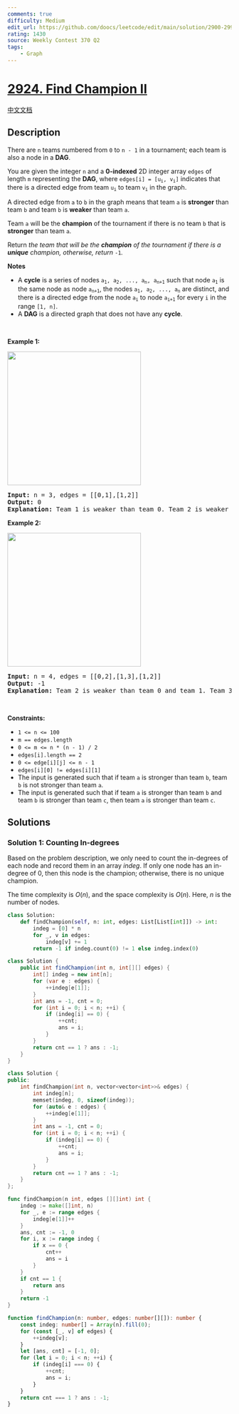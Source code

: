 ```yaml
---
comments: true
difficulty: Medium
edit_url: https://github.com/doocs/leetcode/edit/main/solution/2900-2999/2924.Find%20Champion%20II/README_EN.md
rating: 1430
source: Weekly Contest 370 Q2
tags:
    - Graph
---
```


<!-- problem:start -->

# [2924. Find Champion II](https://leetcode.com/problems/find-champion-ii)

[中文文档](/solution/2900-2999/2924.Find%20Champion%20II/README.md)

## Description

<!-- description:start -->

<p>There are <code>n</code> teams numbered from <code>0</code> to <code>n - 1</code> in a tournament; each team is also a node in a <strong>DAG</strong>.</p>

<p>You are given the integer <code>n</code> and a <strong>0-indexed</strong> 2D integer array <code>edges</code> of length <code><font face="monospace">m</font></code> representing the <strong>DAG</strong>, where <code>edges[i] = [u<sub>i</sub>, v<sub>i</sub>]</code> indicates that there is a directed edge from team <code>u<sub>i</sub></code> to team <code>v<sub>i</sub></code> in the graph.</p>

<p>A directed edge from <code>a</code> to <code>b</code> in the graph means that team <code>a</code> is <strong>stronger</strong> than team <code>b</code> and team <code>b</code> is <strong>weaker</strong> than team <code>a</code>.</p>

<p>Team <code>a</code> will be the <strong>champion</strong> of the tournament if there is no team <code>b</code> that is <strong>stronger</strong> than team <code>a</code>.</p>

<p>Return <em>the team that will be the <strong>champion</strong> of the tournament if there is a <strong>unique</strong> champion, otherwise, return </em><code>-1</code><em>.</em></p>

<p><strong>Notes</strong></p>

<ul>
	<li>A <strong>cycle</strong> is a series of nodes <code>a<sub>1</sub>, a<sub>2</sub>, ..., a<sub>n</sub>, a<sub>n+1</sub></code> such that node <code>a<sub>1</sub></code> is the same node as node <code>a<sub>n+1</sub></code>, the nodes <code>a<sub>1</sub>, a<sub>2</sub>, ..., a<sub>n</sub></code> are distinct, and there is a directed edge from the node <code>a<sub>i</sub></code> to node <code>a<sub>i+1</sub></code> for every <code>i</code> in the range <code>[1, n]</code>.</li>
	<li>A <strong>DAG</strong> is a directed graph that does not have any <strong>cycle</strong>.</li>
</ul>

<p>&nbsp;</p>
<p><strong class="example">Example 1:</strong></p>

<p><img height="300" src="https://fastly.jsdelivr.net/gh/doocs/leetcode@main/solution/2900-2999/2924.Find%20Champion%20II/images/graph-3.png" width="300" /></p>

<pre>
<strong>Input:</strong> n = 3, edges = [[0,1],[1,2]]
<strong>Output:</strong> 0
<strong>Explanation: </strong>Team 1 is weaker than team 0. Team 2 is weaker than team 1. So the champion is team 0.
</pre>

<p><strong class="example">Example 2:</strong></p>

<p><img height="300" src="https://fastly.jsdelivr.net/gh/doocs/leetcode@main/solution/2900-2999/2924.Find%20Champion%20II/images/graph-4.png" width="300" /></p>

<pre>
<strong>Input:</strong> n = 4, edges = [[0,2],[1,3],[1,2]]
<strong>Output:</strong> -1
<strong>Explanation:</strong> Team 2 is weaker than team 0 and team 1. Team 3 is weaker than team 1. But team 1 and team 0 are not weaker than any other teams. So the answer is -1.
</pre>

<p>&nbsp;</p>
<p><strong>Constraints:</strong></p>

<ul>
	<li><code>1 &lt;= n &lt;= 100</code></li>
	<li><code>m == edges.length</code></li>
	<li><code>0 &lt;= m &lt;= n * (n - 1) / 2</code></li>
	<li><code>edges[i].length == 2</code></li>
	<li><code>0 &lt;= edge[i][j] &lt;= n - 1</code></li>
	<li><code>edges[i][0] != edges[i][1]</code></li>
	<li>The input is generated such that if team <code>a</code> is stronger than team <code>b</code>, team <code>b</code> is not stronger than team <code>a</code>.</li>
	<li>The input is generated such that if team <code>a</code> is stronger than team <code>b</code> and team <code>b</code> is stronger than team <code>c</code>, then team <code>a</code> is stronger than team <code>c</code>.</li>
</ul>

<!-- description:end -->

## Solutions

<!-- solution:start -->

### Solution 1: Counting In-degrees

Based on the problem description, we only need to count the in-degrees of each node and record them in an array $indeg$. If only one node has an in-degree of $0$, then this node is the champion; otherwise, there is no unique champion.

The time complexity is $O(n)$, and the space complexity is $O(n)$. Here, $n$ is the number of nodes.

<!-- tabs:start -->

```python
class Solution:
    def findChampion(self, n: int, edges: List[List[int]]) -> int:
        indeg = [0] * n
        for _, v in edges:
            indeg[v] += 1
        return -1 if indeg.count(0) != 1 else indeg.index(0)
```

```java
class Solution {
    public int findChampion(int n, int[][] edges) {
        int[] indeg = new int[n];
        for (var e : edges) {
            ++indeg[e[1]];
        }
        int ans = -1, cnt = 0;
        for (int i = 0; i < n; ++i) {
            if (indeg[i] == 0) {
                ++cnt;
                ans = i;
            }
        }
        return cnt == 1 ? ans : -1;
    }
}
```

```cpp
class Solution {
public:
    int findChampion(int n, vector<vector<int>>& edges) {
        int indeg[n];
        memset(indeg, 0, sizeof(indeg));
        for (auto& e : edges) {
            ++indeg[e[1]];
        }
        int ans = -1, cnt = 0;
        for (int i = 0; i < n; ++i) {
            if (indeg[i] == 0) {
                ++cnt;
                ans = i;
            }
        }
        return cnt == 1 ? ans : -1;
    }
};
```

```go
func findChampion(n int, edges [][]int) int {
	indeg := make([]int, n)
	for _, e := range edges {
		indeg[e[1]]++
	}
	ans, cnt := -1, 0
	for i, x := range indeg {
		if x == 0 {
			cnt++
			ans = i
		}
	}
	if cnt == 1 {
		return ans
	}
	return -1
}
```

```ts
function findChampion(n: number, edges: number[][]): number {
    const indeg: number[] = Array(n).fill(0);
    for (const [_, v] of edges) {
        ++indeg[v];
    }
    let [ans, cnt] = [-1, 0];
    for (let i = 0; i < n; ++i) {
        if (indeg[i] === 0) {
            ++cnt;
            ans = i;
        }
    }
    return cnt === 1 ? ans : -1;
}
```

<!-- tabs:end -->

<!-- solution:end -->

<!-- problem:end -->
